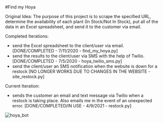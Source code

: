 #Find my Hoya

Original Idea:
The purpose of this project is to scrape the specified URL, determine the availability of each plant (In Stock/Not In Stock), put all of the data in an Excel spreadsheet, and send it to the customer via email. 

Completed Iterations:
- send the Excel spreadsheet to the client/user via email. [DONE/COMPLETED - 7/11/2020 - find_my_hoya.py]
- send the results to the client/user via SMS with the help of Twilio. [DONE/COMPLETED - 7/5/2020 - hoya_twilio_sms.py]
- send the client/user an SMS notification when the website is down for a restock [NO LONGER WORKS DUE TO CHANGES IN THE WEBSITE - site_restock.py] 

Current Iteration:
- sends the customer an email and text message via Twilio when a restock is taking place. Also emails me in the event of an unexpected error. [DONE/COMPLETED/IN USE - 4/9/2021 - restock.py]


![hoya_bot](https://user-images.githubusercontent.com/25853747/120083428-83d2b000-c07d-11eb-842e-8a656a303a0b.jpg)
